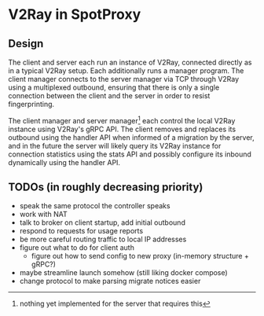 # V2Ray in SpotProxy

## Design

The client and server each run an instance of V2Ray, connected directly as in a typical V2Ray setup. Each additionally runs a manager program. The client manager connects to the server manager via TCP through V2Ray using a multiplexed outbound, ensuring that there is only a single connection between the client and the server in order to resist fingerprinting.

The client manager and server manager[^1] each control the local V2Ray instance using V2Ray's gRPC API. The client removes and replaces its outbound using the handler API when informed of a migration by the server, and in the future the server will likely query its V2Ray instance for connection statistics using the stats API and possibly configure its inbound dynamically using the handler API.

## TODOs (in roughly decreasing priority)

- speak the same protocol the controller speaks
- work with NAT
- talk to broker on client startup, add initial outbound
- respond to requests for usage reports
- be more careful routing traffic to local IP addresses
- figure out what to do for client auth
  - figure out how to send config to new proxy (in-memory structure + gRPC?)
- maybe streamline launch somehow (still liking docker compose)
- change protocol to make parsing migrate notices easier

[^1]: nothing yet implemented for the server that requires this
